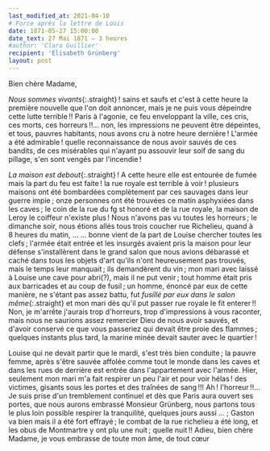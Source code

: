 ```yaml
---
last_modified_at: 2021-04-10
# Force après la lettre de Louis
date: 1871-05-27 15:00:00
date_text: 27 Mai 1871 — 3 heures
#author: 'Clara Guillier'
recipient: 'Elisabeth Grünberg'
layout: post
---
```


Bien chère Madame,

_Nous sommes vivants_{:.straight} ! sains et saufs et c'est à cette heure la première
nouvelle que l'on doit annoncer, mais je ne puis vous dépeindre cette lutte
terrible !! Paris à l'agonie, ce feu enveloppant la ville, ces cris, ces morts,
ces horreurs !!… non, les impressions ne peuvent être dépeintes, et tous,
pauvres habitants, nous avons cru à notre heure dernière !
L'armée a été admirable ! quelle reconnaissance de nous avoir sauvés de ces
bandits, de ces misérables qui n'ayant pu assouvir leur soif de sang du
pillage, s'en sont vengés par l'incendie !

_La maison est debout_{:.straight} ! A cette heure elle est entourée de fumée
mais la part du feu est faite ! la rue royale est terrible à voir ! plusieurs
maisons ont été bombardées complètement par ces sauvages dans leur guerre
impie ; onze personnes ont été trouvées ce matin asphyxiées dans les caves ;
le coin de la rue du fg st honoré et de la rue royale, la maison de Leroy le
coiffeur n'existe plus ! Nous n'avons pas vu toutes les horreurs ; le dimanche
soir, nous étions allés tous trois coucher rue Richelieu, quand à 8 heures du
matin, ... ... bonne vient de la part de Louise chercher toutes les clefs ;
l'armée était entrée et les insurgés avaient pris la maison pour leur défense
s'installèrent dans le grand salon que nous avions débarassé et caché dans tous
les objets d'art qu'ils n'ont heureusement pas trouvés, mais le temps leur
manquait ; ils demandèrent du vin ; mon mari avec laissé à Louise une cave pour
abri(?), mais il ne put venir ; tout homme était pris aux barricades et au coup
de fusil ; un homme, énoncé par eux de cette manière, ne s'étant pas assez
battu, fut _fusillé par eux dans le salon même_{:.straight} et mon mari dès
qu'il put passer rue royale le fit enterer !!
Non, je m'arrête j'aurais trop d'horreurs, trop d'impressions à vous raconter,
mais nous ne saurions assez remercier Dieu de nous avoir sauvés, et d'avoir
conservé ce que vous passeriez qui devait être proie des flammes ; quelques
instants plus tard, la marine minée devait sauter avec le quartier !

Louise qui ne devait partir que le mardi, s'est très bien conduite ; la pauvre
femme, après s'être sauvée affolée comme tout le monde dans les caves et dans
les rues de derrière est entrée dans l'appartement avec l'armée. Hier,
seulement mon mari m'a fait respirer un peu l'air et pour voir hélas ! des
victimes, gisants sous les portes et des traînées de sang !!! Ah !
l'horreur !!…
Je suis prise d'un tremblement continuel et dès que Paris aura ouvert ses
portes, que nous aurons embrassé Monsieur Grünberg, nous partons tous le plus
loin possible respirer la tranquilité, quelques jours aussi ... ;
Gaston va bien mais il a été fort effrayé ; le combat de la rue richelieu a été
long, et les obus de Montmartre y ont plu une nuit ; quelle nuit !! Adieu, bien
chère Madame, je vous embrasse de toute mon âme, de tout cœur
